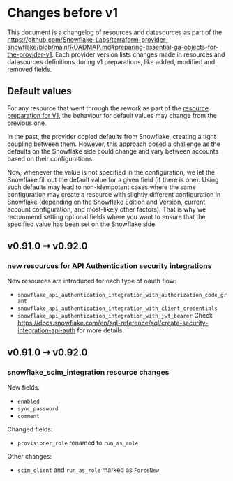 # Changes before v1

This document is a changelog of resources and datasources as part of the https://github.com/Snowflake-Labs/terraform-provider-snowflake/blob/main/ROADMAP.md#preparing-essential-ga-objects-for-the-provider-v1.
Each provider version lists changes made in resources and datasources definitions during v1 preparations, like added, modified and removed fields.

## Default values
For any resource that went through the rework as part of the [resource preparation for V1](https://github.com/Snowflake-Labs/terraform-provider-snowflake/blob/main/ROADMAP.md#preparing-essential-ga-objects-for-the-provider-v1),
the behaviour for default values may change from the previous one.

In the past, the provider copied defaults from Snowflake, creating a tight coupling between them.
However, this approach posed a challenge as the defaults on the Snowflake side could change and vary between accounts based on their configurations.

Now, whenever the value is not specified in the configuration, we let the Snowflake fill out the default value for a given field
(if there is one). Using such defaults may lead to non-idempotent cases where the same configuration may
create a resource with slightly different configuration in Snowflake (depending on the Snowflake Edition and Version,
current account configuration, and most-likely other factors). That is why we recommend setting optional fields where
you want to ensure that the specified value has been set on the Snowflake side.

## v0.91.0 ➞ v0.92.0
### new resources for API Authentication security integrations
New resources are introduced for each type of oauth flow:
- `snowflake_api_authentication_integration_with_authorization_code_grant`
- `snowflake_api_authentication_integration_with_client_credentials`
- `snowflake_api_authentication_integration_with_jwt_bearer`
Check https://docs.snowflake.com/en/sql-reference/sql/create-security-integration-api-auth for more details.

## v0.91.0 ➞ v0.92.0
### snowflake_scim_integration resource changes

New fields:
- `enabled`
- `sync_password`
- `comment`

Changed fields:
- `provisioner_role` renamed to `run_as_role`

Other changes:
- `scim_client` and `run_as_role` marked as `ForceNew`
